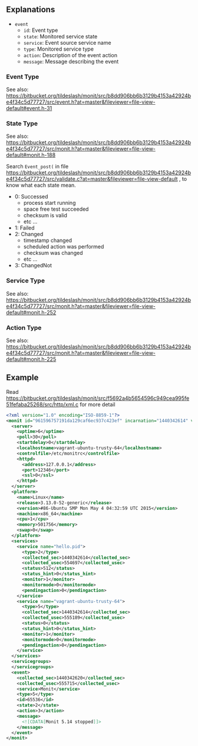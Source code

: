 ## Explanations

* `event`
    * `id`: Event type
    * `state`: Monitored service state
    * `service`: Event source service name
    * `type`: Monitored service type
    * `action`: Description of the event action
    * `message`: Message describing the event

### Event Type

See also: https://bitbucket.org/tildeslash/monit/src/b8dd906bb6b3129b4153a42924be4f34c5d77727/src/event.h?at=master&fileviewer=file-view-default#event.h-31

### State Type

See also: https://bitbucket.org/tildeslash/monit/src/b8dd906bb6b3129b4153a42924be4f34c5d77727/src/monit.h?at=master&fileviewer=file-view-default#monit.h-188

Search `Event_post(` in file https://bitbucket.org/tildeslash/monit/src/b8dd906bb6b3129b4153a42924be4f34c5d77727/src/validate.c?at=master&fileviewer=file-view-default , to know what each state mean.

* 0: Successed
    * process start running
    * space free test succeeded
    * checksum is valid
    * etc ...
* 1: Failed
* 2: Changed
    * timestamp changed
    * scheduled action was performed
    * checksum was changed
    * etc ...
* 3: ChangedNot

### Service Type

See also: https://bitbucket.org/tildeslash/monit/src/b8dd906bb6b3129b4153a42924be4f34c5d77727/src/monit.h?at=master&fileviewer=file-view-default#monit.h-252

### Action Type

See also: https://bitbucket.org/tildeslash/monit/src/b8dd906bb6b3129b4153a42924be4f34c5d77727/src/monit.h?at=master&fileviewer=file-view-default#monit.h-225

## Example

Read https://bitbucket.org/tildeslash/monit/src/f5692a4b5654596c949cea995fe51fefaba25268/src/http/xml.c for more detail

```xml
<?xml version="1.0" encoding="ISO-8859-1"?>
<monit id="961596757191da129caf6ec937c423ef" incarnation="1440342614" version="5.14">
  <server>
    <uptime>6</uptime>
    <poll>30</poll>
    <startdelay>0</startdelay>
    <localhostname>vagrant-ubuntu-trusty-64</localhostname>
    <controlfile>/etc/monitrc</controlfile>
    <httpd>
      <address>127.0.0.1</address>
      <port>12346</port>
      <ssl>0</ssl>
    </httpd>
  </server>
  <platform>
    <name>Linux</name>
    <release>3.13.0-52-generic</release>
    <version>#86-Ubuntu SMP Mon May 4 04:32:59 UTC 2015</version>
    <machine>x86_64</machine>
    <cpu>1</cpu>
    <memory>501756</memory>
    <swap>0</swap>
  </platform>
  <services>
    <service name="hello.pid">
      <type>2</type>
      <collected_sec>1440342614</collected_sec>
      <collected_usec>554697</collected_usec>
      <status>512</status>
      <status_hint>0</status_hint>
      <monitor>1</monitor>
      <monitormode>0</monitormode>
      <pendingaction>0</pendingaction>
    </service>
    <service name="vagrant-ubuntu-trusty-64">
      <type>5</type>
      <collected_sec>1440342614</collected_sec>
      <collected_usec>555189</collected_usec>
      <status>0</status>
      <status_hint>0</status_hint>
      <monitor>1</monitor>
      <monitormode>0</monitormode>
      <pendingaction>0</pendingaction>
    </service>
  </services>
  <servicegroups>
  </servicegroups>
  <event>
    <collected_sec>1440342620</collected_sec>
    <collected_usec>555715</collected_usec>
    <service>Monit</service>
    <type>5</type>
    <id>65536</id>
    <state>2</state>
    <action>3</action>
    <message>
      <![CDATA[Monit 5.14 stopped]]>
    </message>
  </event>
</monit>
```
